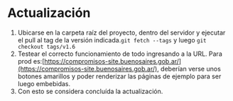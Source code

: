 # Actualización

1. Ubicarse en la carpeta raíz del proyecto, dentro del servidor y ejecutar el pull al tag de la versión indicada.`git fetch --tags` y luego `git checkout tags/v1.6`
2. Testear el correcto funcionamiento de todo ingresando a la URL. Para prod es:[https://compromisos-site.buenosaires.gob.ar/](https://compromisos-site.buenosaires.gob.ar/), deberían verse unos botones amarillos y poder renderizar las páginas de ejemplo para ser luego embebidas.
3. Con esto se considera concluída la actualización.
